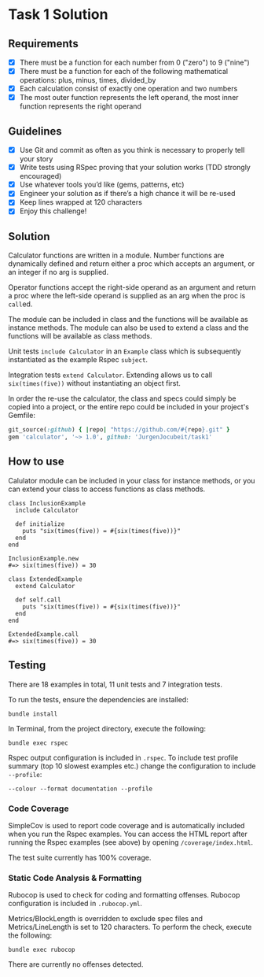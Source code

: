 # Task 1 Solution

## Requirements

- [x] There must be a function for each number from 0 ("zero") to 9 ("nine")
- [x] There must be a function for each of the following mathematical operations: plus, minus, times, divided_by
- [x] Each calculation consist of exactly one operation and two numbers
- [x] The most outer function represents the left operand, the most inner function represents the right operand

## Guidelines

- [x] Use Git and commit as often as you think is necessary to properly tell your story
- [x] Write tests using RSpec proving that your solution works (TDD strongly encouraged)
- [x] Use whatever tools you’d like (gems, patterns, etc)
- [x] Engineer your solution as if there’s a high chance it will be re-used
- [x] Keep lines wrapped at 120 characters
- [x] Enjoy this challenge!

## Solution

Calculator functions are written in a module. Number functions are dynamically defined and return either a proc which accepts an argument, or an integer if no arg is supplied.

Operator functions accept the right-side operand as an argument and return a proc where the left-side operand is supplied as an arg when the proc is `call`ed.

The module can be included in class and the functions will be available as instance methods.
The module can also be used to extend a class and the functions will be available as class methods.

Unit tests `include Calculator` in an `Example` class which is subsequently instantiated as the example Rspec `subject`.

Integration tests `extend Calculator`. Extending allows us to call `six(times(five))` without instantiating an object first.

In order the re-use the calculator, the class and specs could simply be copied into a project, or the entire repo could be included in your project's Gemfile:

```ruby
git_source(:github) { |repo| "https://github.com/#{repo}.git" }
gem 'calculator', '~> 1.0', github: 'JurgenJocubeit/task1'
```

## How to use

Calulator module can be included in your class for instance methods, or you can extend your class to access functions as class methods.

```
class InclusionExample
  include Calculator

  def initialize
    puts "six(times(five)) = #{six(times(five))}"
  end
end

InclusionExample.new
#=> six(times(five)) = 30
```

```
class ExtendedExample
  extend Calculator

  def self.call
    puts "six(times(five)) = #{six(times(five))}"
  end
end

ExtendedExample.call
#=> six(times(five)) = 30
```

## Testing

There are 18 examples in total, 11 unit tests and 7 integration tests.

To run the tests, ensure the dependencies are installed:
```
bundle install
```

In Terminal, from the project directory, execute the following:
```
bundle exec rspec
```

Rspec output configuration is included in `.rspec`. To include test profile summary (top 10 slowest examples etc.) change the configuration to include `--profile`:

```
--colour --format documentation --profile
```

### Code Coverage

SimpleCov is used to report code coverage and is automatically included when you run the Rspec examples. You can access the HTML report after running the Rspec examples (see above) by opening `/coverage/index.html`.

The test suite currently has 100% coverage.

### Static Code Analysis & Formatting

Rubocop is used to check for coding and formatting offenses. Rubocop configuration is included in `.rubocop.yml`.

Metrics/BlockLength is overridden to exclude spec files and Metrics/LineLength is set to 120 characters. To perform the check, execute the following:
```
bundle exec rubocop
```

There are currently no offenses detected.
